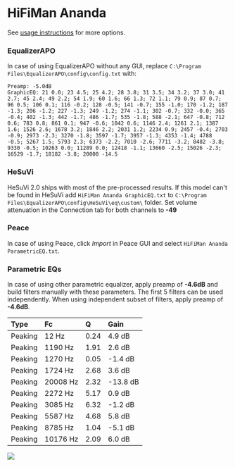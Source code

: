 # HiFiMan Ananda
See [usage instructions](https://github.com/jaakkopasanen/AutoEq#usage) for more options.

### EqualizerAPO
In case of using EqualizerAPO without any GUI, replace `C:\Program Files\EqualizerAPO\config\config.txt`
with:
```
Preamp: -5.0dB
GraphicEQ: 21 0.0; 23 4.5; 25 4.2; 28 3.8; 31 3.5; 34 3.2; 37 3.0; 41 2.7; 45 2.4; 49 2.2; 54 1.9; 60 1.6; 66 1.3; 72 1.1; 79 0.9; 87 0.7; 96 0.5; 106 0.1; 116 -0.2; 128 -0.5; 141 -0.7; 155 -1.0; 170 -1.2; 187 -1.3; 206 -1.2; 227 -1.3; 249 -1.2; 274 -1.1; 302 -0.7; 332 -0.0; 365 -0.4; 402 -1.3; 442 -1.7; 486 -1.7; 535 -1.8; 588 -2.1; 647 -0.8; 712 0.6; 783 0.8; 861 0.1; 947 -0.6; 1042 0.6; 1146 2.4; 1261 2.1; 1387 1.6; 1526 2.6; 1678 3.2; 1846 2.2; 2031 1.2; 2234 0.9; 2457 -0.4; 2703 -0.9; 2973 -2.3; 3270 -1.8; 3597 -1.7; 3957 -1.3; 4353 -1.4; 4788 -0.5; 5267 1.5; 5793 2.3; 6373 -2.2; 7010 -2.6; 7711 -3.2; 8482 -3.8; 9330 -0.5; 10263 0.0; 11289 0.0; 12418 -1.1; 13660 -2.5; 15026 -2.3; 16529 -1.7; 18182 -3.8; 20000 -14.5
```

### HeSuVi
HeSuVi 2.0 ships with most of the pre-processed results. If this model can't be found in HeSuVi add
`HiFiMan Ananda GraphicEQ.txt` to `C:\Program Files\EqualizerAPO\config\HeSuVi\eq\custom\` folder.
Set volume attenuation in the Connection tab for both channels to **-49**

### Peace
In case of using Peace, click *Import* in Peace GUI and select `HiFiMan Ananda ParametricEQ.txt`.

### Parametric EQs
In case of using other parametric equalizer, apply preamp of **-4.6dB** and build filters manually
with these parameters. The first 5 filters can be used independently.
When using independent subset of filters, apply preamp of **-4.6dB**.

| Type    | Fc       |    Q | Gain     |
|:--------|:---------|:-----|:---------|
| Peaking | 12 Hz    | 0.24 | 4.9 dB   |
| Peaking | 1190 Hz  | 1.91 | 2.6 dB   |
| Peaking | 1270 Hz  | 0.05 | -1.4 dB  |
| Peaking | 1724 Hz  | 2.68 | 3.6 dB   |
| Peaking | 20008 Hz | 2.32 | -13.8 dB |
| Peaking | 2272 Hz  | 5.17 | 0.9 dB   |
| Peaking | 3085 Hz  | 6.32 | -1.2 dB  |
| Peaking | 5587 Hz  | 4.68 | 5.8 dB   |
| Peaking | 8785 Hz  | 1.04 | -5.1 dB  |
| Peaking | 10176 Hz | 2.09 | 6.0 dB   |

![](https://raw.githubusercontent.com/jaakkopasanen/AutoEq/master/results/rtings/avg/HiFiMan%20Ananda/HiFiMan%20Ananda.png)